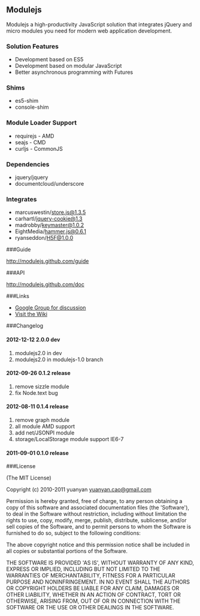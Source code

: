 ## Modulejs

Modulejs a high-productivity JavaScript solution that integrates jQuery and micro modules you need for modern web application development.

### Solution Features
* Development based on ES5
* Development based on modular JavaScript
* Better asynchronous programming with Futures

### Shims
* es5-shim
* console-shim

### Module Loader Support
* requirejs - AMD
* seajs - CMD
* curljs - CommonJS

### Dependencies
* jquery/jquery
* documentcloud/underscore

### Integrates
* marcuswestin/store.js@1.3.5
* carhartl/jquery-cookie@1.3
* madrobby/keymaster@1.0.2
* EightMedia/hammer.js@0.6.1
* ryanseddon/H5F@1.0.0

###Guide

http://modulejs.github.com/guide

###API

http://modulejs.github.com/doc

###Links
* [Google Group for discussion](http://groups.google.com/group/modulejs)
* [Visit the Wiki](https://github.com/modulejs/modulejs/wiki)

###Changelog

#### 2012-12-12 2.0.0 dev
1. modulejs2.0 in dev
2. modulejs2.0 in modulejs-1.0 branch

#### 2012-09-26 0.1.2 release

1. remove sizzle module
2. fix Node.text bug

#### 2012-08-11 0.1.4  release

1. remove graph module
2. all module AMD support
3. add net/JSONPI module
4. storage/LocalStorage module support IE6-7

#### 2011-09-01 0.1.0 release

###License

(The MIT License)

Copyright (c) 2010-2011 yuanyan <yuanyan.cao@gmail.com>

Permission is hereby granted, free of charge, to any person obtaining a copy of this software and associated documentation files (the 'Software'), to deal in the Software without restriction, including without limitation the rights to use, copy, modify, merge, publish, distribute, sublicense, and/or sell copies of the Software, and to permit persons to whom the Software is furnished to do so, subject to the following conditions:

The above copyright notice and this permission notice shall be included in all copies or substantial portions of the Software.

THE SOFTWARE IS PROVIDED 'AS IS', WITHOUT WARRANTY OF ANY KIND, EXPRESS OR IMPLIED, INCLUDING BUT NOT LIMITED TO THE WARRANTIES OF MERCHANTABILITY, FITNESS FOR A PARTICULAR PURPOSE AND NONINFRINGEMENT. IN NO EVENT SHALL THE AUTHORS OR COPYRIGHT HOLDERS BE LIABLE FOR ANY CLAIM, DAMAGES OR OTHER LIABILITY, WHETHER IN AN ACTION OF CONTRACT, TORT OR OTHERWISE, ARISING FROM, OUT OF OR IN CONNECTION WITH THE SOFTWARE OR THE USE OR OTHER DEALINGS IN THE SOFTWARE.